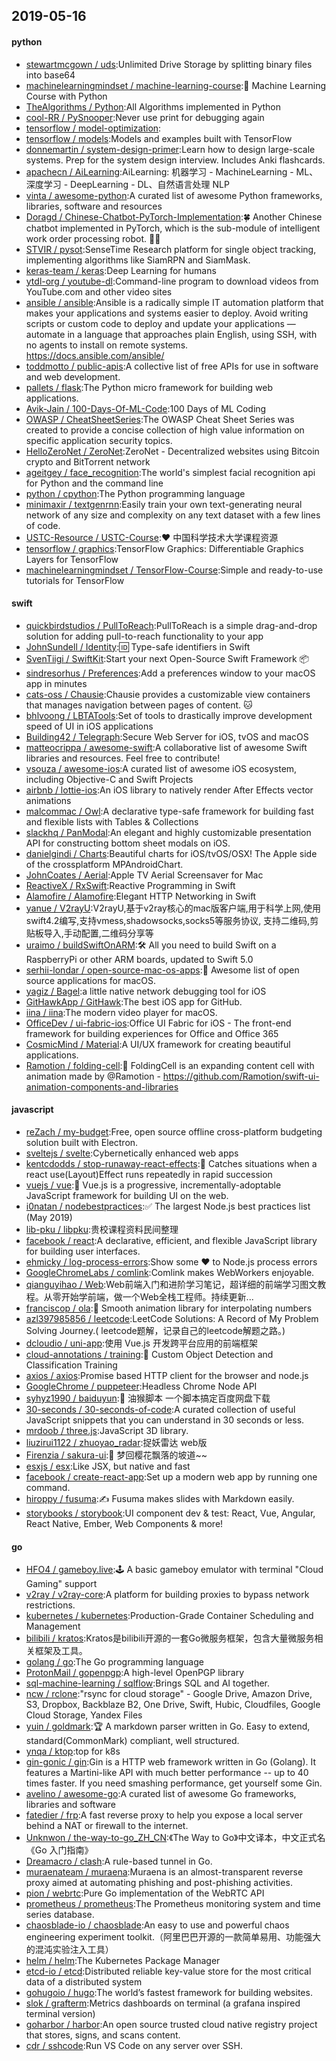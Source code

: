 ## 2019-05-16

#### python
* [stewartmcgown / uds](https://github.com/stewartmcgown/uds):Unlimited Drive Storage by splitting binary files into base64
* [machinelearningmindset / machine-learning-course](https://github.com/machinelearningmindset/machine-learning-course):💬
Machine Learning Course with Python
* [TheAlgorithms / Python](https://github.com/TheAlgorithms/Python):All Algorithms implemented in Python
* [cool-RR / PySnooper](https://github.com/cool-RR/PySnooper):Never use print for debugging again
* [tensorflow / model-optimization](https://github.com/tensorflow/model-optimization):
* [tensorflow / models](https://github.com/tensorflow/models):Models and examples built with TensorFlow
* [donnemartin / system-design-primer](https://github.com/donnemartin/system-design-primer):Learn how to design large-scale systems. Prep for the system design interview. Includes Anki flashcards.
* [apachecn / AiLearning](https://github.com/apachecn/AiLearning):AiLearning: 机器学习 - MachineLearning - ML、深度学习 - DeepLearning - DL、自然语言处理 NLP
* [vinta / awesome-python](https://github.com/vinta/awesome-python):A curated list of awesome Python frameworks, libraries, software and resources
* [Doragd / Chinese-Chatbot-PyTorch-Implementation](https://github.com/Doragd/Chinese-Chatbot-PyTorch-Implementation):🍀
Another Chinese chatbot implemented in PyTorch, which is the sub-module of intelligent work order processing robot.
👩‍🔧
* [STVIR / pysot](https://github.com/STVIR/pysot):SenseTime Research platform for single object tracking, implementing algorithms like SiamRPN and SiamMask.
* [keras-team / keras](https://github.com/keras-team/keras):Deep Learning for humans
* [ytdl-org / youtube-dl](https://github.com/ytdl-org/youtube-dl):Command-line program to download videos from YouTube.com and other video sites
* [ansible / ansible](https://github.com/ansible/ansible):Ansible is a radically simple IT automation platform that makes your applications and systems easier to deploy. Avoid writing scripts or custom code to deploy and update your applications — automate in a language that approaches plain English, using SSH, with no agents to install on remote systems. https://docs.ansible.com/ansible/
* [toddmotto / public-apis](https://github.com/toddmotto/public-apis):A collective list of free APIs for use in software and web development.
* [pallets / flask](https://github.com/pallets/flask):The Python micro framework for building web applications.
* [Avik-Jain / 100-Days-Of-ML-Code](https://github.com/Avik-Jain/100-Days-Of-ML-Code):100 Days of ML Coding
* [OWASP / CheatSheetSeries](https://github.com/OWASP/CheatSheetSeries):The OWASP Cheat Sheet Series was created to provide a concise collection of high value information on specific application security topics.
* [HelloZeroNet / ZeroNet](https://github.com/HelloZeroNet/ZeroNet):ZeroNet - Decentralized websites using Bitcoin crypto and BitTorrent network
* [ageitgey / face_recognition](https://github.com/ageitgey/face_recognition):The world's simplest facial recognition api for Python and the command line
* [python / cpython](https://github.com/python/cpython):The Python programming language
* [minimaxir / textgenrnn](https://github.com/minimaxir/textgenrnn):Easily train your own text-generating neural network of any size and complexity on any text dataset with a few lines of code.
* [USTC-Resource / USTC-Course](https://github.com/USTC-Resource/USTC-Course):❤️
中国科学技术大学课程资源
* [tensorflow / graphics](https://github.com/tensorflow/graphics):TensorFlow Graphics: Differentiable Graphics Layers for TensorFlow
* [machinelearningmindset / TensorFlow-Course](https://github.com/machinelearningmindset/TensorFlow-Course):Simple and ready-to-use tutorials for TensorFlow

#### swift
* [quickbirdstudios / PullToReach](https://github.com/quickbirdstudios/PullToReach):PullToReach is a simple drag-and-drop solution for adding pull-to-reach functionality to your app
* [JohnSundell / Identity](https://github.com/JohnSundell/Identity):🆔
Type-safe identifiers in Swift
* [SvenTiigi / SwiftKit](https://github.com/SvenTiigi/SwiftKit):Start your next Open-Source Swift Framework
📦
* [sindresorhus / Preferences](https://github.com/sindresorhus/Preferences):Add a preferences window to your macOS app in minutes
* [cats-oss / Chausie](https://github.com/cats-oss/Chausie):Chausie provides a customizable view containers that manages navigation between pages of content.
🐱
* [bhlvoong / LBTATools](https://github.com/bhlvoong/LBTATools):Set of tools to drastically improve development speed of UI in iOS applications
* [Building42 / Telegraph](https://github.com/Building42/Telegraph):Secure Web Server for iOS, tvOS and macOS
* [matteocrippa / awesome-swift](https://github.com/matteocrippa/awesome-swift):A collaborative list of awesome Swift libraries and resources. Feel free to contribute!
* [vsouza / awesome-ios](https://github.com/vsouza/awesome-ios):A curated list of awesome iOS ecosystem, including Objective-C and Swift Projects
* [airbnb / lottie-ios](https://github.com/airbnb/lottie-ios):An iOS library to natively render After Effects vector animations
* [malcommac / Owl](https://github.com/malcommac/Owl):A declarative type-safe framework for building fast and flexible lists with Tables & Collections
* [slackhq / PanModal](https://github.com/slackhq/PanModal):An elegant and highly customizable presentation API for constructing bottom sheet modals on iOS.
* [danielgindi / Charts](https://github.com/danielgindi/Charts):Beautiful charts for iOS/tvOS/OSX! The Apple side of the crossplatform MPAndroidChart.
* [JohnCoates / Aerial](https://github.com/JohnCoates/Aerial):Apple TV Aerial Screensaver for Mac
* [ReactiveX / RxSwift](https://github.com/ReactiveX/RxSwift):Reactive Programming in Swift
* [Alamofire / Alamofire](https://github.com/Alamofire/Alamofire):Elegant HTTP Networking in Swift
* [yanue / V2rayU](https://github.com/yanue/V2rayU):V2rayU,基于v2ray核心的mac版客户端,用于科学上网,使用swift4.2编写,支持vmess,shadowsocks,socks5等服务协议, 支持二维码,剪贴板导入,手动配置,二维码分享等
* [uraimo / buildSwiftOnARM](https://github.com/uraimo/buildSwiftOnARM):🛠
All you need to build Swift on a RaspberryPi or other ARM boards, updated to Swift 5.0
* [serhii-londar / open-source-mac-os-apps](https://github.com/serhii-londar/open-source-mac-os-apps):🚀
Awesome list of open source applications for macOS.
* [yagiz / Bagel](https://github.com/yagiz/Bagel):a little native network debugging tool for iOS
* [GitHawkApp / GitHawk](https://github.com/GitHawkApp/GitHawk):The best iOS app for GitHub.
* [iina / iina](https://github.com/iina/iina):The modern video player for macOS.
* [OfficeDev / ui-fabric-ios](https://github.com/OfficeDev/ui-fabric-ios):Office UI Fabric for iOS - The front-end framework for building experiences for Office and Office 365
* [CosmicMind / Material](https://github.com/CosmicMind/Material):A UI/UX framework for creating beautiful applications.
* [Ramotion / folding-cell](https://github.com/Ramotion/folding-cell):📃
FoldingCell is an expanding content cell with animation made by @Ramotion - https://github.com/Ramotion/swift-ui-animation-components-and-libraries

#### javascript
* [reZach / my-budget](https://github.com/reZach/my-budget):Free, open source offline cross-platform budgeting solution built with Electron.
* [sveltejs / svelte](https://github.com/sveltejs/svelte):Cybernetically enhanced web apps
* [kentcdodds / stop-runaway-react-effects](https://github.com/kentcdodds/stop-runaway-react-effects):🏃
Catches situations when a react use(Layout)Effect runs repeatedly in rapid succession
* [vuejs / vue](https://github.com/vuejs/vue):🖖
Vue.js is a progressive, incrementally-adoptable JavaScript framework for building UI on the web.
* [i0natan / nodebestpractices](https://github.com/i0natan/nodebestpractices):✅
The largest Node.js best practices list (May 2019)
* [lib-pku / libpku](https://github.com/lib-pku/libpku):贵校课程资料民间整理
* [facebook / react](https://github.com/facebook/react):A declarative, efficient, and flexible JavaScript library for building user interfaces.
* [ehmicky / log-process-errors](https://github.com/ehmicky/log-process-errors):Show some
❤️
to Node.js process errors
* [GoogleChromeLabs / comlink](https://github.com/GoogleChromeLabs/comlink):Comlink makes WebWorkers enjoyable.
* [qianguyihao / Web](https://github.com/qianguyihao/Web):Web前端入门和进阶学习笔记，超详细的前端学习图文教程。从零开始学前端，做一个Web全栈工程师。持续更新...
* [franciscop / ola](https://github.com/franciscop/ola):🌊
Smooth animation library for interpolating numbers
* [azl397985856 / leetcode](https://github.com/azl397985856/leetcode):LeetCode Solutions: A Record of My Problem Solving Journey.( leetcode题解，记录自己的leetcode解题之路。)
* [dcloudio / uni-app](https://github.com/dcloudio/uni-app):使用 Vue.js 开发跨平台应用的前端框架
* [cloud-annotations / training](https://github.com/cloud-annotations/training):🐝
Custom Object Detection and Classification Training
* [axios / axios](https://github.com/axios/axios):Promise based HTTP client for the browser and node.js
* [GoogleChrome / puppeteer](https://github.com/GoogleChrome/puppeteer):Headless Chrome Node API
* [syhyz1990 / baiduyun](https://github.com/syhyz1990/baiduyun):🖖
油猴脚本 一个脚本搞定百度网盘下载
* [30-seconds / 30-seconds-of-code](https://github.com/30-seconds/30-seconds-of-code):A curated collection of useful JavaScript snippets that you can understand in 30 seconds or less.
* [mrdoob / three.js](https://github.com/mrdoob/three.js):JavaScript 3D library.
* [liuzirui1122 / zhuoyao_radar](https://github.com/liuzirui1122/zhuoyao_radar):捉妖雷达 web版
* [Firenzia / sakura-ui](https://github.com/Firenzia/sakura-ui):🌸
梦回樱花飘落的坡道~~
* [esxjs / esx](https://github.com/esxjs/esx):Like JSX, but native and fast
* [facebook / create-react-app](https://github.com/facebook/create-react-app):Set up a modern web app by running one command.
* [hiroppy / fusuma](https://github.com/hiroppy/fusuma):✍️
Fusuma makes slides with Markdown easily.
* [storybooks / storybook](https://github.com/storybooks/storybook):UI component dev & test: React, Vue, Angular, React Native, Ember, Web Components & more!

#### go
* [HFO4 / gameboy.live](https://github.com/HFO4/gameboy.live):🕹️
A basic gameboy emulator with terminal "Cloud Gaming" support
* [v2ray / v2ray-core](https://github.com/v2ray/v2ray-core):A platform for building proxies to bypass network restrictions.
* [kubernetes / kubernetes](https://github.com/kubernetes/kubernetes):Production-Grade Container Scheduling and Management
* [bilibili / kratos](https://github.com/bilibili/kratos):Kratos是bilibili开源的一套Go微服务框架，包含大量微服务相关框架及工具。
* [golang / go](https://github.com/golang/go):The Go programming language
* [ProtonMail / gopenpgp](https://github.com/ProtonMail/gopenpgp):A high-level OpenPGP library
* [sql-machine-learning / sqlflow](https://github.com/sql-machine-learning/sqlflow):Brings SQL and AI together.
* [ncw / rclone](https://github.com/ncw/rclone):"rsync for cloud storage" - Google Drive, Amazon Drive, S3, Dropbox, Backblaze B2, One Drive, Swift, Hubic, Cloudfiles, Google Cloud Storage, Yandex Files
* [yuin / goldmark](https://github.com/yuin/goldmark):🏆
A markdown parser written in Go. Easy to extend, standard(CommonMark) compliant, well structured.
* [ynqa / ktop](https://github.com/ynqa/ktop):top for k8s
* [gin-gonic / gin](https://github.com/gin-gonic/gin):Gin is a HTTP web framework written in Go (Golang). It features a Martini-like API with much better performance -- up to 40 times faster. If you need smashing performance, get yourself some Gin.
* [avelino / awesome-go](https://github.com/avelino/awesome-go):A curated list of awesome Go frameworks, libraries and software
* [fatedier / frp](https://github.com/fatedier/frp):A fast reverse proxy to help you expose a local server behind a NAT or firewall to the internet.
* [Unknwon / the-way-to-go_ZH_CN](https://github.com/Unknwon/the-way-to-go_ZH_CN):《The Way to Go》中文译本，中文正式名《Go 入门指南》
* [Dreamacro / clash](https://github.com/Dreamacro/clash):A rule-based tunnel in Go.
* [muraenateam / muraena](https://github.com/muraenateam/muraena):Muraena is an almost-transparent reverse proxy aimed at automating phishing and post-phishing activities.
* [pion / webrtc](https://github.com/pion/webrtc):Pure Go implementation of the WebRTC API
* [prometheus / prometheus](https://github.com/prometheus/prometheus):The Prometheus monitoring system and time series database.
* [chaosblade-io / chaosblade](https://github.com/chaosblade-io/chaosblade):An easy to use and powerful chaos engineering experiment toolkit.（阿里巴巴开源的一款简单易用、功能强大的混沌实验注入工具）
* [helm / helm](https://github.com/helm/helm):The Kubernetes Package Manager
* [etcd-io / etcd](https://github.com/etcd-io/etcd):Distributed reliable key-value store for the most critical data of a distributed system
* [gohugoio / hugo](https://github.com/gohugoio/hugo):The world’s fastest framework for building websites.
* [slok / grafterm](https://github.com/slok/grafterm):Metrics dashboards on terminal (a grafana inspired terminal version)
* [goharbor / harbor](https://github.com/goharbor/harbor):An open source trusted cloud native registry project that stores, signs, and scans content.
* [cdr / sshcode](https://github.com/cdr/sshcode):Run VS Code on any server over SSH.
